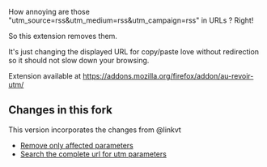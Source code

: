 How annoying are those "utm_source=rss&utm_medium=rss&utm_campaign=rss" in URLs ? Right!

So this extension removes them.

It's just changing the displayed URL for copy/paste love without redirection so it should not slow down your browsing.

Extension available at https://addons.mozilla.org/firefox/addon/au-revoir-utm/

Changes in this fork
--------------------

This version incorporates the changes from @linkvt

- [Remove only affected parameters](https://github.com/linkvt/au-revoir-utm/commit/bbe532214648077ad1a5d0f83debabcef45977c8)
- [Search the complete url for utm parameters](https://github.com/linkvt/au-revoir-utm/commit/9d8e35a72bc896c79f6bee973383f35b5709a229)
